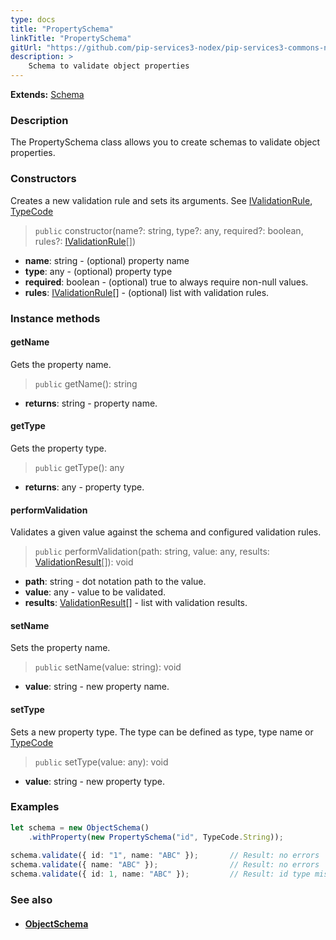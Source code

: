 ```yaml
---
type: docs
title: "PropertySchema"
linkTitle: "PropertySchema"
gitUrl: "https://github.com/pip-services3-nodex/pip-services3-commons-nodex"
description: >
    Schema to validate object properties
---
```


**Extends:** [Schema](../schema)

### Description

The PropertySchema class allows you to create schemas to validate object properties.

### Constructors
Creates a new validation rule and sets its arguments.
See [IValidationRule](../ivalidation_rule), [TypeCode](../convert/type_code)

> `public` constructor(name?: string, type?: any, required?: boolean, rules?: [IValidationRule](../ivalidation_rule)[])

- **name**: string - (optional) property name
- **type**: any - (optional) property type
- **required**: boolean -  (optional) true to always require non-null values.
- **rules**: [IValidationRule](../ivalidation_rule)[] - (optional) list with validation rules.

### Instance methods

#### getName
Gets the property name.

> `public` getName(): string

- **returns**: string - property name.


#### getType
Gets the property type.

> `public` getType(): any

- **returns**: any - property type.


#### performValidation
Validates a given value against the schema and configured validation rules.

> `public` performValidation(path: string, value: any, results: [ValidationResult](../validation_result)[]): void

- **path**: string - dot notation path to the value.
- **value**: any - value to be validated.
- **results**: [ValidationResult](../validation_result)[] - list with validation results.


#### setName
Sets the property name.

> `public` setName(value: string): void

- **value**: string - new property name.


#### setType
Sets a new property type.
The type can be defined as type, type name or [TypeCode](../convert/type_code)

> `public` setType(value: any): void

- **value**: string - new property type.


### Examples

```typescript
let schema = new ObjectSchema()
    .withProperty(new PropertySchema("id", TypeCode.String));
    
schema.validate({ id: "1", name: "ABC" });       // Result: no errors
schema.validate({ name: "ABC" });                // Result: no errors
schema.validate({ id: 1, name: "ABC" });         // Result: id type mismatch

```

### See also
- #### [ObjectSchema](../object_schema)
